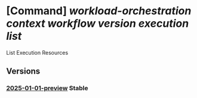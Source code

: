 # [Command] _workload-orchestration context workflow version execution list_

List Execution Resources

## Versions

### [2025-01-01-preview](/Resources/mgmt-plane/L3N1YnNjcmlwdGlvbnMve30vcmVzb3VyY2Vncm91cHMve30vcHJvdmlkZXJzL21pY3Jvc29mdC5lZGdlL2NvbnRleHRzL3t9L3dvcmtmbG93cy97fS92ZXJzaW9ucy97fS9leGVjdXRpb25z/2025-01-01-preview.xml) **Stable**

<!-- mgmt-plane /subscriptions/{}/resourcegroups/{}/providers/microsoft.edge/contexts/{}/workflows/{}/versions/{}/executions 2025-01-01-preview -->
